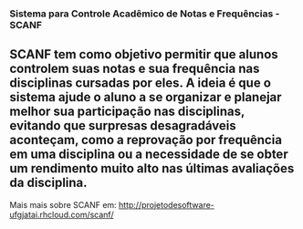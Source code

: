 ### Sistema para Controle Acadêmico de Notas e Frequências - SCANF

SCANF tem como objetivo permitir que alunos controlem suas notas e sua frequência nas disciplinas cursadas por eles. A ideia é que o sistema ajude o aluno a se organizar e planejar melhor sua participação nas disciplinas, evitando que surpresas desagradáveis aconteçam, como a reprovação por frequência em uma disciplina ou a necessidade de se obter um rendimento muito alto nas últimas avaliações da disciplina. 
----
Mais mais sobre SCANF em: http://projetodesoftware-ufgjatai.rhcloud.com/scanf/
